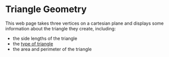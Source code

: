# Triangle Geometry

This web page takes three vertices on a cartesian plane and displays some information about the triangle they create, including:
- the side lengths of the triangle
- the [type of triangle](https://en.wikipedia.org/wiki/Triangle#Types_of_triangle)
- the area and perimeter of the triangle
